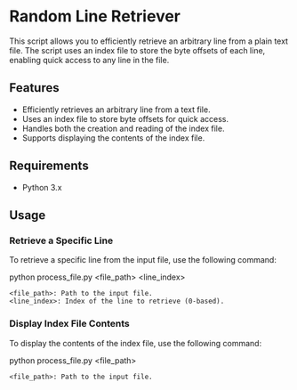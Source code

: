 # Random Line Retriever

This script allows you to efficiently retrieve an arbitrary line from a plain text file.
The script uses an index file to store the byte offsets of each line, enabling quick access to any line in the file.

## Features

- Efficiently retrieves an arbitrary line from a text file.
- Uses an index file to store byte offsets for quick access.
- Handles both the creation and reading of the index file.
- Supports displaying the contents of the index file.

## Requirements

- Python 3.x

## Usage

### Retrieve a Specific Line

To retrieve a specific line from the input file, use the following command:

python process_file.py <file_path> <line_index>

    <file_path>: Path to the input file.
    <line_index>: Index of the line to retrieve (0-based).

### Display Index File Contents

To display the contents of the index file, use the following command:

python process_file.py <file_path>

    <file_path>: Path to the input file.